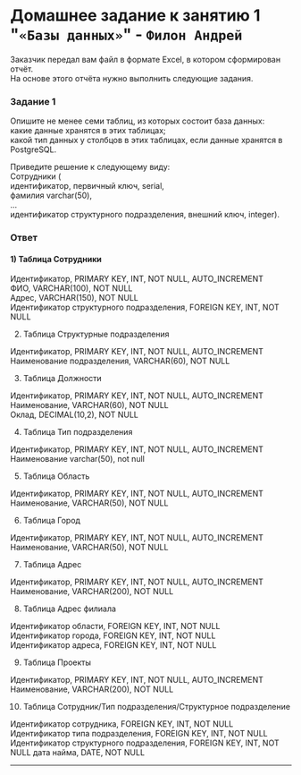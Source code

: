 # Домашнее задание к занятию 1 "`«Базы данных»`" - `Филон Андрей`

Заказчик передал вам файл в формате Excel, в котором сформирован отчёт.  
На основе этого отчёта нужно выполнить следующие задания.

### Задание 1

Опишите не менее семи таблиц, из которых состоит база данных:  
    какие данные хранятся в этих таблицах;  
    какой тип данных у столбцов в этих таблицах, если данные хранятся в PostgreSQL.  

Приведите решение к следующему виду:  
Сотрудники (  
    идентификатор, первичный ключ, serial,  
    фамилия varchar(50),  
    ...  
    идентификатор структурного подразделения, внешний ключ, integer).  

### Ответ

#### 1) Таблица Сотрудники  

Идентификатор, PRIMARY KEY, INT, NOT NULL, AUTO_INCREMENT  
ФИО, VARCHAR(100), NOT NULL  
Адрес, VARCHAR(150), NOT NULL  
Идентификатор структурного подразделения, FOREIGN KEY, INT, NOT NULL  

2) Таблица Структурные подразделения   

Идентификатор, PRIMARY KEY, INT, NOT NULL, AUTO_INCREMENT  
Наименование подразделения, VARCHAR(60), NOT NULL   

3) Таблица Должности   

Идентификатор, PRIMARY KEY, INT, NOT NULL, AUTO_INCREMENT  
Наименование, VARCHAR(60), NOT NULL  
Оклад, DECIMAL(10,2), NOT NULL   

4) Таблица Тип подразделения  

Идентификатор, PRIMARY KEY, INT, NOT NULL, AUTO_INCREMENT  
Наименование varchar(50), not null  

5) Таблица Область  

Идентификатор, PRIMARY KEY, INT, NOT NULL, AUTO_INCREMENT  
Наименование, VARCHAR(50), NOT NULL 

6) Таблица Город  

Идентификатор, PRIMARY KEY, INT, NOT NULL, AUTO_INCREMENT  
Наименование, VARCHAR(50), NOT NULL  

7) Таблица Адрес  

Идентификатор, PRIMARY KEY, INT, NOT NULL, AUTO_INCREMENT  
Наименование, VARCHAR(200), NOT NULL   
 
8) Таблица  Адрес филиала  

Идентификатор области, FOREIGN KEY, INT, NOT NULL  
Идентификатор города, FOREIGN KEY, INT, NOT NULL  
Идентификатор адреса, FOREIGN KEY, INT, NOT NULL  

9) Таблица  Проекты

Идентификатор, PRIMARY KEY, INT, NOT NULL, AUTO_INCREMENT  
Наименование, VARCHAR(200), NOT NULL  

10) Таблица Сотрудник/Тип подразделения/Структурное подразделение

Идентификатор сотрудника, FOREIGN KEY, INT, NOT NULL  
Идентификатор типа подразделения, FOREIGN KEY, INT, NOT NULL  
Идентификатор структурного подразделения, FOREIGN KEY, INT, NOT NULL
дата найма, DATE, NOT NULL  

---
